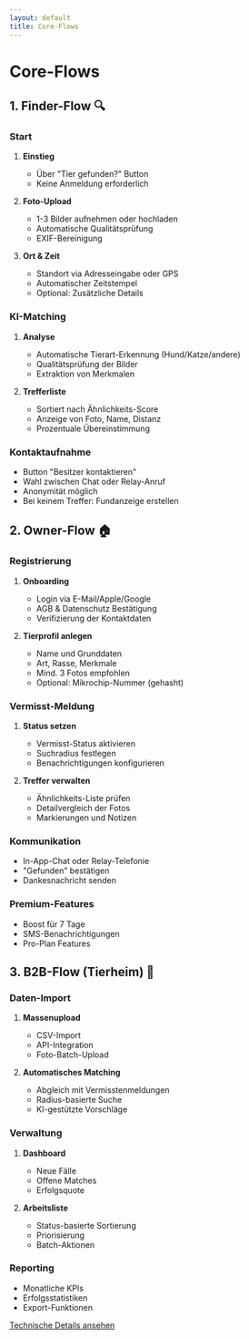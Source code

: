 ```yaml
---
layout: default
title: Core-Flows
---
```


# Core-Flows

## 1. Finder-Flow 🔍

### Start
1. **Einstieg**
   - Über "Tier gefunden?" Button
   - Keine Anmeldung erforderlich

2. **Foto-Upload**
   - 1-3 Bilder aufnehmen oder hochladen
   - Automatische Qualitätsprüfung
   - EXIF-Bereinigung

3. **Ort & Zeit**
   - Standort via Adresseingabe oder GPS
   - Automatischer Zeitstempel
   - Optional: Zusätzliche Details

### KI-Matching
1. **Analyse**
   - Automatische Tierart-Erkennung (Hund/Katze/andere)
   - Qualitätsprüfung der Bilder
   - Extraktion von Merkmalen

2. **Trefferliste**
   - Sortiert nach Ähnlichkeits-Score
   - Anzeige von Foto, Name, Distanz
   - Prozentuale Übereinstimmung

### Kontaktaufnahme
- Button "Besitzer kontaktieren"
- Wahl zwischen Chat oder Relay-Anruf
- Anonymität möglich
- Bei keinem Treffer: Fundanzeige erstellen

## 2. Owner-Flow 🏠

### Registrierung
1. **Onboarding**
   - Login via E-Mail/Apple/Google
   - AGB & Datenschutz Bestätigung
   - Verifizierung der Kontaktdaten

2. **Tierprofil anlegen**
   - Name und Grunddaten
   - Art, Rasse, Merkmale
   - Mind. 3 Fotos empfohlen
   - Optional: Mikrochip-Nummer (gehasht)

### Vermisst-Meldung
1. **Status setzen**
   - Vermisst-Status aktivieren
   - Suchradius festlegen
   - Benachrichtigungen konfigurieren

2. **Treffer verwalten**
   - Ähnlichkeits-Liste prüfen
   - Detailvergleich der Fotos
   - Markierungen und Notizen

### Kommunikation
- In-App-Chat oder Relay-Telefonie
- "Gefunden" bestätigen
- Dankesnachricht senden

### Premium-Features
- Boost für 7 Tage
- SMS-Benachrichtigungen
- Pro-Plan Features

## 3. B2B-Flow (Tierheim) 🏥

### Daten-Import
1. **Massenupload**
   - CSV-Import
   - API-Integration
   - Foto-Batch-Upload

2. **Automatisches Matching**
   - Abgleich mit Vermisstenmeldungen
   - Radius-basierte Suche
   - KI-gestützte Vorschläge

### Verwaltung
1. **Dashboard**
   - Neue Fälle
   - Offene Matches
   - Erfolgsquote

2. **Arbeitsliste**
   - Status-basierte Sortierung
   - Priorisierung
   - Batch-Aktionen

### Reporting
- Monatliche KPIs
- Erfolgsstatistiken
- Export-Funktionen

[Technische Details ansehen](/technical)